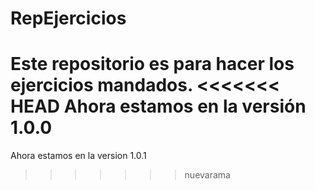 # RepEjercicios
Este repositorio es para hacer los ejercicios mandados.
<<<<<<< HEAD
Ahora estamos en la versión 1.0.0
=======
Ahora estamos en la version 1.0.1
>>>>>>> nuevarama
